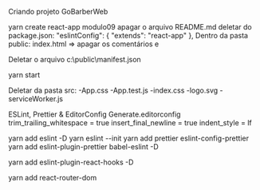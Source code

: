 Criando projeto GoBarberWeb

yarn create react-app modulo09
apagar o arquivo README.md
deletar do package.json:
"eslintConfig": {
"extends": "react-app"
},
Dentro da pasta public:
index.html => apagar os comentários e <link rel="manifest" href="%PUBLIC_URL%/manifest.json" />

Deletar o arquivo c:\public\manifest.json

yarn start

Deletar da pasta src:
-App.css
-App.test.js
-index.css
-logo.svg
-serviceWorker.js

ESLint, Prettier & EditorConfig
Generate.editorconfig
trim_trailing_whitespace = true
insert_final_newline = true
indent_style = lf

yarn add eslint -D
yarn eslint --init
yarn add prettier eslint-config-prettier
yarn add eslint-plugin-prettier babel-eslint -D

yarn add eslint-plugin-react-hooks -D

yarn add react-router-dom
